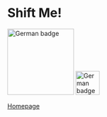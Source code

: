# Shift Me!

<a href='https://www.microsoft.com/de-de/p/shift-me/9nl75fzbp8x9?activetab=pivot:overviewtab'><img src='https://developer.microsoft.com/store/badges/images/English_get-it-from-MS.png' alt='German badge' width="150" /></a>
<a href="https://play.google.com/store/apps/details?id=code.a.software.shiftme"><img src='https://shiftme.ca-soft.net/images/google-play-badge-resized-en.png' alt='German badge' height="54"/></a>

[Homepage](https://shiftme.ca-soft.net/page/home)
